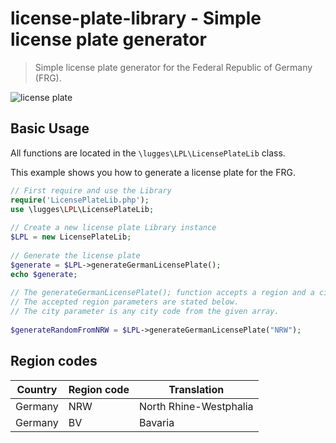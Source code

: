 # license-plate-library - Simple license plate generator
 
> Simple license plate generator for the Federal Republic of Germany (FRG).

![license plate](https://upload.wikimedia.org/wikipedia/commons/9/99/Germany_%28D%29_European_Union_license_plate_-_Number_KA_PA_777.jpg)

## Basic Usage
All functions are located in the `\lugges\LPL\LicensePlateLib` class.

This example shows you how to generate a license plate for the FRG.

```php
// First require and use the Library
require('LicensePlateLib.php');
use \lugges\LPL\LicensePlateLib;
  
// Create a new license plate Library instance
$LPL = new LicensePlateLib;
  
// Generate the license plate
$generate = $LPL->generateGermanLicensePlate();
echo $generate;
  
// The generateGermanLicensePlate(); function accepts a region and a city parameter.
// The accepted region parameters are stated below.
// The city parameter is any city code from the given array.
  
$generateRandomFromNRW = $LPL->generateGermanLicensePlate("NRW");
```

## Region codes

| Country       | Region code   | Translation   |
| ------------- | ------------- | ------------- |
| Germany  | NRW  | North Rhine-Westphalia  |
| Germany  | BV  | Bavaria  |


